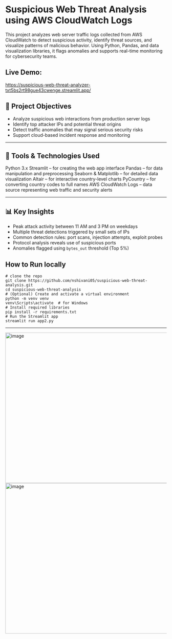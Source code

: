 # Suspicious Web Threat Analysis using AWS CloudWatch Logs

This project analyzes web server traffic logs collected from AWS CloudWatch to detect suspicious activity, identify threat sources, and visualize patterns of malicious behavior. Using Python, Pandas, and data visualization libraries, it flags anomalies and supports real-time monitoring for cybersecurity teams.

## Live Demo:
https://suspicious-web-threat-analyzer-txt5bs2rt98gue43cwenge.streamlit.app/

## 🎯 Project Objectives

- Analyze suspicious web interactions from production server logs  
- Identify top attacker IPs and potential threat origins  
- Detect traffic anomalies that may signal serious security risks  
- Support cloud-based incident response and monitoring  

---

## 🧰 Tools & Technologies Used

Python 3.x
Streamlit – for creating the web app interface
Pandas – for data manipulation and preprocessing
Seaborn & Matplotlib – for detailed data visualization
Altair – for interactive country-level charts
PyCountry – for converting country codes to full names
AWS CloudWatch Logs – data source representing web traffic and security alerts

---

## 📊 Key Insights

- Peak attack activity between 11 AM and 3 PM on weekdays  
- Multiple threat detections triggered by small sets of IPs  
- Common detection rules: port scans, injection attempts, exploit probes  
- Protocol analysis reveals use of suspicious ports  
- Anomalies flagged using `bytes_out` threshold (Top 5%)

## How to Run locally
```
# clone the repo
git clone https://github.com/nshivani05/suspicious-web-threat-analysis.git
cd suspicious-web-threat-analysis
# (Optional) Create and activate a virtual environment
python -m venv venv
venv\Scripts\activate  # for Windows
# Install required libraries
pip install -r requirements.txt
# Run the Streamlit app
streamlit run app2.py
```

---
<img width="843" height="470" alt="image" src="https://github.com/user-attachments/assets/df898c6a-f91b-40c0-8b41-61dc2d3c2482" />
<img width="942" height="470" alt="image" src="https://github.com/user-attachments/assets/5d69e7ee-d02d-4662-96b6-9292e3091ff0" />

